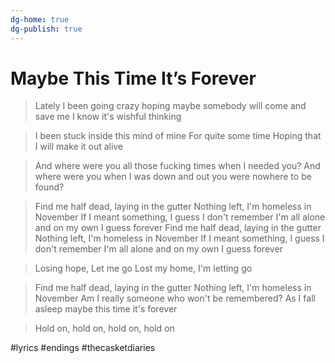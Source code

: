```yaml
---
dg-home: true
dg-publish: true
---
```


# Maybe This Time It’s Forever

> Lately I been going crazy
hoping maybe somebody
will come and save me
I know it's wishful thinking

> I been stuck inside
this mind of mine
For quite some time
Hoping that I will make it out alive

> And where were you
all those fucking times when I needed you?
And where were you
when I was down and out
you were nowhere to be found?

> Find me half dead, laying in the gutter
Nothing left, I'm homeless in November
If I meant something, I guess I don't remember
I'm all alone and on my own I guess forever
Find me half dead, laying in the gutter
Nothing left, I'm homeless in November
If I meant something, I guess I don't remember
I'm all alone and on my own I guess forever
  
> Losing hope, Let me go
Lost my home, I'm letting go

> Find me half dead, laying in the gutter
Nothing left, I'm homeless in November
Am I really someone who won't be remembered?
As I fall asleep maybe this time it's forever

> Hold on, hold on, hold on, hold on

#lyrics #endings #thecasketdiaries 